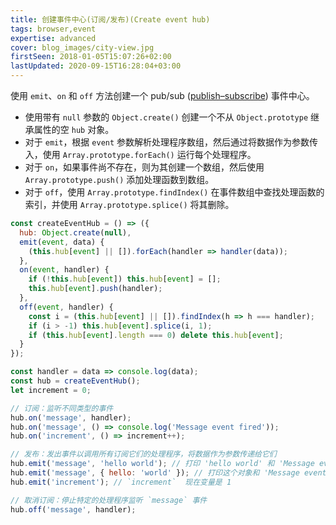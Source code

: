 ```yaml
---
title: 创建事件中心(订阅/发布)(Create event hub)
tags: browser,event
expertise: advanced
cover: blog_images/city-view.jpg
firstSeen: 2018-01-05T15:07:26+02:00
lastUpdated: 2020-09-15T16:28:04+03:00
---
```


使用 `emit`、`on` 和 `off` 方法创建一个 pub/sub ([publish–subscribe](https://en.wikipedia.org/wiki/Publish%E2%80%93subscribe_pattern)) 事件中心。

- 使用带有 `null` 参数的 `Object.create()` 创建一个不从 `Object.prototype` 继承属性的空 `hub` 对象。
- 对于 `emit`，根据 `event` 参数解析处理程序数组，然后通过将数据作为参数传入，使用 `Array.prototype.forEach()` 运行每个处理程序。
- 对于 `on`，如果事件尚不存在，则为其创建一个数组，然后使用 `Array.prototype.push()` 添加处理函数到数组。
- 对于 `off`，使用 `Array.prototype.findIndex()` 在事件数组中查找处理函数的索引，并使用 `Array.prototype.splice()` 将其删除。

```js
const createEventHub = () => ({
  hub: Object.create(null),
  emit(event, data) {
    (this.hub[event] || []).forEach(handler => handler(data));
  },
  on(event, handler) {
    if (!this.hub[event]) this.hub[event] = [];
    this.hub[event].push(handler);
  },
  off(event, handler) {
    const i = (this.hub[event] || []).findIndex(h => h === handler);
    if (i > -1) this.hub[event].splice(i, 1);
    if (this.hub[event].length === 0) delete this.hub[event];
  }
});
```

```js
const handler = data => console.log(data);
const hub = createEventHub();
let increment = 0;

// 订阅：监听不同类型的事件
hub.on('message', handler);
hub.on('message', () => console.log('Message event fired'));
hub.on('increment', () => increment++);

// 发布：发出事件以调用所有订阅它们的处理程序，将数据作为参数传递给它们
hub.emit('message', 'hello world'); // 打印 'hello world' 和 'Message event fired'
hub.emit('message', { hello: 'world' }); // 打印这个对象和 'Message event fired'
hub.emit('increment'); // `increment`  现在变量是 1

// 取消订阅：停止特定的处理程序监听 `message` 事件
hub.off('message', handler);
```
